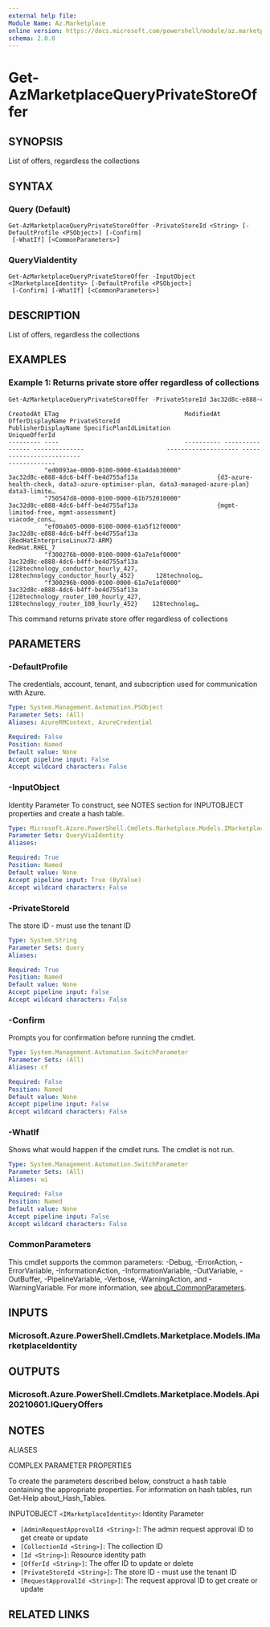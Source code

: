 ```yaml
---
external help file:
Module Name: Az.Marketplace
online version: https://docs.microsoft.com/powershell/module/az.marketplace/get-azmarketplacequeryprivatestoreoffer
schema: 2.0.0
---
```


# Get-AzMarketplaceQueryPrivateStoreOffer

## SYNOPSIS
List of offers, regardless the collections

## SYNTAX

### Query (Default)
```
Get-AzMarketplaceQueryPrivateStoreOffer -PrivateStoreId <String> [-DefaultProfile <PSObject>] [-Confirm]
 [-WhatIf] [<CommonParameters>]
```

### QueryViaIdentity
```
Get-AzMarketplaceQueryPrivateStoreOffer -InputObject <IMarketplaceIdentity> [-DefaultProfile <PSObject>]
 [-Confirm] [-WhatIf] [<CommonParameters>]
```

## DESCRIPTION
List of offers, regardless the collections

## EXAMPLES

### Example 1: Returns private store offer regardless of collections
```powershell
Get-AzMarketplaceQueryPrivateStoreOffer -PrivateStoreId 3ac32d8c-e888-4dc6-b4ff-be4d755af13a
```

```output
CreatedAt ETag                                   ModifiedAt OfferDisplayName PrivateStoreId                       PublisherDisplayName SpecificPlanIdLimitation                                                     UniqueOfferId
--------- ----                                   ---------- ---------------- --------------                       -------------------- -------------------------                                                     -------------
          "ed0093ae-0000-0100-0000-61a4dab30000"                             3ac32d8c-e888-4dc6-b4ff-be4d755af13a                      {d3-azure-health-check, data3-azure-optimiser-plan, data3-managed-azure-plan} data3-limite…
          "750547d8-0000-0100-0000-61b752010000"                             3ac32d8c-e888-4dc6-b4ff-be4d755af13a                      {mgmt-limited-free, mgmt-assessment}                                          viacode_cons…
          "ef00ab05-0000-0100-0000-61a5f12f0000"                             3ac32d8c-e888-4dc6-b4ff-be4d755af13a                      {RedHatEnterpriseLinux72-ARM}                                                 RedHat.RHEL_7
          "f300276b-0000-0100-0000-61a7e1af0000"                             3ac32d8c-e888-4dc6-b4ff-be4d755af13a                      {128technology_conductor_hourly_427, 128technology_conductor_hourly_452}      128technolog…
          "f300296b-0000-0100-0000-61a7e1af0000"                             3ac32d8c-e888-4dc6-b4ff-be4d755af13a                      {128technology_router_100_hourly_427, 128technology_router_100_hourly_452}    128technolog…

```

This command returns private store offer regardless of collections

## PARAMETERS

### -DefaultProfile
The credentials, account, tenant, and subscription used for communication with Azure.

```yaml
Type: System.Management.Automation.PSObject
Parameter Sets: (All)
Aliases: AzureRMContext, AzureCredential

Required: False
Position: Named
Default value: None
Accept pipeline input: False
Accept wildcard characters: False
```

### -InputObject
Identity Parameter
To construct, see NOTES section for INPUTOBJECT properties and create a hash table.

```yaml
Type: Microsoft.Azure.PowerShell.Cmdlets.Marketplace.Models.IMarketplaceIdentity
Parameter Sets: QueryViaIdentity
Aliases:

Required: True
Position: Named
Default value: None
Accept pipeline input: True (ByValue)
Accept wildcard characters: False
```

### -PrivateStoreId
The store ID - must use the tenant ID

```yaml
Type: System.String
Parameter Sets: Query
Aliases:

Required: True
Position: Named
Default value: None
Accept pipeline input: False
Accept wildcard characters: False
```

### -Confirm
Prompts you for confirmation before running the cmdlet.

```yaml
Type: System.Management.Automation.SwitchParameter
Parameter Sets: (All)
Aliases: cf

Required: False
Position: Named
Default value: None
Accept pipeline input: False
Accept wildcard characters: False
```

### -WhatIf
Shows what would happen if the cmdlet runs.
The cmdlet is not run.

```yaml
Type: System.Management.Automation.SwitchParameter
Parameter Sets: (All)
Aliases: wi

Required: False
Position: Named
Default value: None
Accept pipeline input: False
Accept wildcard characters: False
```

### CommonParameters
This cmdlet supports the common parameters: -Debug, -ErrorAction, -ErrorVariable, -InformationAction, -InformationVariable, -OutVariable, -OutBuffer, -PipelineVariable, -Verbose, -WarningAction, and -WarningVariable. For more information, see [about_CommonParameters](http://go.microsoft.com/fwlink/?LinkID=113216).

## INPUTS

### Microsoft.Azure.PowerShell.Cmdlets.Marketplace.Models.IMarketplaceIdentity

## OUTPUTS

### Microsoft.Azure.PowerShell.Cmdlets.Marketplace.Models.Api20210601.IQueryOffers

## NOTES

ALIASES

COMPLEX PARAMETER PROPERTIES

To create the parameters described below, construct a hash table containing the appropriate properties. For information on hash tables, run Get-Help about_Hash_Tables.


INPUTOBJECT `<IMarketplaceIdentity>`: Identity Parameter
  - `[AdminRequestApprovalId <String>]`: The admin request approval ID to get create or update
  - `[CollectionId <String>]`: The collection ID
  - `[Id <String>]`: Resource identity path
  - `[OfferId <String>]`: The offer ID to update or delete
  - `[PrivateStoreId <String>]`: The store ID - must use the tenant ID
  - `[RequestApprovalId <String>]`: The request approval ID to get create or update

## RELATED LINKS

